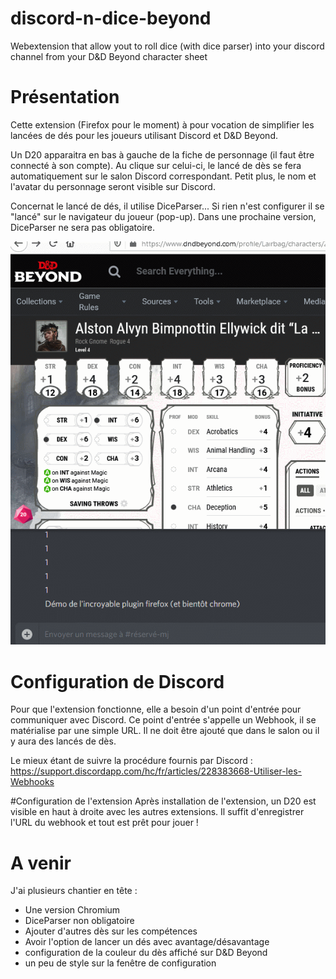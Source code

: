 # discord-n-dice-beyond
Webextension that allow yout to roll dice (with dice parser) into your discord channel from your D&amp;D Beyond character sheet

# Présentation
Cette extension (Firefox pour le moment) à pour vocation de simplifier les lancées de dés pour les joueurs utilisant Discord et D&D Beyond.

Un D20 apparaitra en bas à gauche de la fiche de personnage (il faut être connecté à son compte). Au clique sur celui-ci, le lancé de dès se fera automatiquement sur le salon Discord correspondant.
Petit plus, le nom et l'avatar du personnage seront visible sur Discord.

Concernat le lancé de dés, il utilise DiceParser...
Si rien n'est configurer il se "lancé" sur le navigateur du joueur (pop-up).
Dans une prochaine version, DiceParser ne sera pas obligatoire.

![](demo-roll-a-dice.gif)

# Configuration de Discord
Pour que l'extension fonctionne, elle a besoin d'un point d'entrée pour communiquer avec Discord.
Ce point d'entrée s'appelle un Webhook, il se matérialise par une simple URL.
Il ne doit être ajouté que dans le salon ou il y aura des lancés de dès.

Le mieux étant de suivre la procédure fournis par Discord : https://support.discordapp.com/hc/fr/articles/228383668-Utiliser-les-Webhooks

#Configuration de l'extension
Après installation de l'extension, un D20 est visible en haut à droite avec les autres extensions.
Il suffit d'enregistrer l'URL du webhook et tout est prêt pour jouer !

# A venir
J'ai plusieurs chantier en tête :
- Une version Chromium
- DiceParser non obligatoire
- Ajouter d'autres dès sur les compétences
- Avoir l'option de lancer un dés avec avantage/désavantage
- configuration de la couleur du dès affiché sur D&D Beyond
- un peu de style sur la fenêtre de configuration
